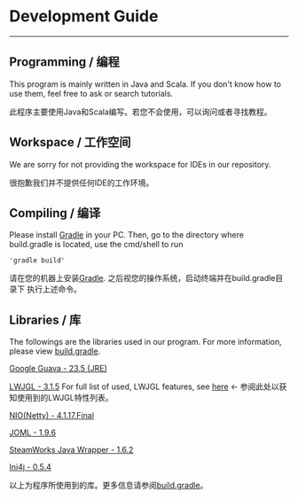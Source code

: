 # Development Guide
---
## Programming / 编程
This program is mainly written in Java and Scala. If you don't know how to use them, feel free to ask or search
tutorials.

此程序主要使用Java和Scala编写。若您不会使用，可以询问或者寻找教程。

## Workspace / 工作空间
We are sorry for not providing the workspace for IDEs in our repository.

很抱歉我们并不提供任何IDE的工作环境。

## Compiling / 编译
Please install [Gradle](https://gradle.org/) in your PC. Then, go to the directory where build.gradle is located,
use the cmd/shell to run

	'gradle build'

请在您的机器上安装[Gradle](https://gradle.org/). 之后视您的操作系统，启动终端并在build.gradle目录下
执行上述命令。

## Libraries / 库
The followings are the libraries used in our program. For more information, please view [build.gradle](build.gradle).

[Google Guava - 23.5 (JRE)](https://github.com/google/guava)


[LWJGL - 3.1.5](https://www.lwjgl.org) For full list of used, LWJGL features, see [here](LWJGL_features.md) ← 参阅此处以获知使用到的LWJGL特性列表。


[NIO(Netty) - 4.1.17.Final](http://netty.io)


[JOML - 1.9.6](https://github.com/JOML-CI/JOML)


[SteamWorks Java Wrapper - 1.6.2](https://github.com/code-disaster/steamworks4j)


[Ini4j - 0.5.4](http://ini4j.sourceforge.net/)


以上为程序所使用到的库。更多信息请参阅[build.gradle](build.gradle)。
